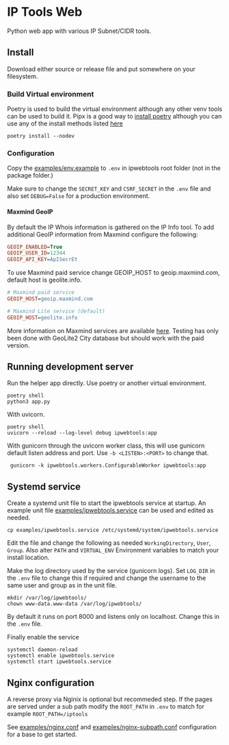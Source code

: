# IP Tools Web

Python web app with various IP Subnet/CIDR tools.

## Install

Download either source or release file and put somewhere on your filesystem.

### Build Virtual environment

Poetry is used to build the virtual environment although
any other venv tools can be used to build it. Pipx is a good way to [install
poetry](https://python-poetry.org/docs/#installing-with-pipx) although you
can use any of the install methods listed
[here](https://python-poetry.org/docs/#installation)

```console
poetry install --nodev
```

### Configuration

Copy the [examples/env.example](examples/env.example) to `.env` in ipwebtools
root folder (not in the package folder.)

Make sure to change the `SECRET_KEY` and `CSRF_SECRET` in the `.env` file
and also set `DEBUG=False` for a production environment.

#### Maxmind GeoIP

By default the IP Whois information is gathered on the IP Info tool. To add additional
GeoIP information from Maxmind configure the following:

```ini
GEOIP_ENABLED=True
GEOIP_USER_ID=12344
GEOIP_API_KEY=ApISecrEt
```

To use Maxmind paid service change GEOIP_HOST to geoip.maxmind.com, default host is
geolite.info.

```ini
# Maxmind paid service
GEOIP_HOST=geoip.maxmind.com
```

```ini
# Maxmind Lite service (default)
GEOIP_HOST=geolite.info
```

More information on Maxmind services are available [here](https://dev.maxmind.com/geoip).
Testing has only been done with GeoLite2 City database but should work with the paid version.

## Running development server

Run the helper app directly. Use poetry or another virtual environment.

```console
poetry shell
python3 app.py
```

With uvicorn.

```console
poetry shell
uvicorn --reload --log-level debug ipwebtools:app
```

With gunicorn through the uvicorn worker class, this will use gunicorn
default listen address and port. Use `-b <LISTEN>:<PORT>` to change that.

```console
 gunicorn -k ipwebtools.workers.ConfigurableWorker ipwebtools:app
```

## Systemd service

Create a systemd unit file to start the ipwebtools service at startup.
An example unit file [examples/ipwebtools.service](examples//ipwebtools.service)
can be used and edited as needed.

```console
cp examples/ipwebtools.service /etc/systemd/system/ipwebtools.service
```

Edit the file and change the following as needed `WorkingDirectory`,
`User`, `Group`. Also alter `PATH` and `VIRTUAL_ENV`
Environment variables to match your install location.

Make the log directory used by the service (gunicorn logs). Set `LOG_DIR` in
the `.env` file to change this if required and change the username to the
same user and group as in the unit file.

```console
mkdir /var/log/ipwebtools/
chown www-data.www-data /var/log/ipwebtools/
```

By default it runs on port 8000 and listens only on localhost. Change
this in the `.env` file.

Finally enable the service

```console
systemctl daemon-reload
systemctl enable ipwebtools.service
systemctl start ipwebtools.service
```

## Nginx configuration

A reverse proxy via Nginix is optional but recommeded step. If the pages are
served under a sub path modify the `ROOT_PATH` in `.env`
to match for example `ROOT_PATH=/iptools`

See [examples/nginx.conf](examples/nginx.conf) and
[examples/nginx-subpath.conf](examples/nginx-subpath.conf) configuration for
a base to get started.
